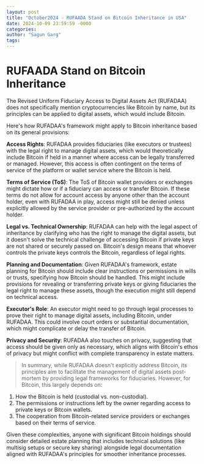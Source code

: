```yaml
---
layout: post
title: "October2024 - RUFAADA Stand on Bitcoin Inheritance in USA"
date: 2024-10-09 23:59:59 -0000
categories: 
author: "Sagun Garg"
tags: 
---
```


# RUFAADA Stand on Bitcoin Inheritance

The Revised Uniform Fiduciary Access to Digital Assets Act (RUFADAA) does not specifically mention cryptocurrencies like Bitcoin by name, but its principles can be applied to digital assets, which would include Bitcoin. 

Here's how RUFADAA's framework might apply to Bitcoin inheritance based on its general provisions:

**Access Rights**: RUFADAA provides fiduciaries (like executors or trustees) with the legal right to manage digital assets, which would theoretically include Bitcoin if held in a manner where access can be legally transferred or managed. However, this access is often contingent on the terms of service of the platform or wallet service where the Bitcoin is held.

**Terms of Service (ToS)**: The ToS of Bitcoin wallet providers or exchanges might dictate how or if a fiduciary can access or transfer Bitcoin. If these terms do not allow for account access by anyone other than the account holder, even with RUFADAA in play, access might still be denied unless explicitly allowed by the service provider or pre-authorized by the account holder.

**Legal vs. Technical Ownership**: RUFADAA can help with the legal aspect of inheritance by clarifying who has the right to manage the digital assets, but it doesn't solve the technical challenge of accessing Bitcoin if private keys are not shared or securely passed on. Bitcoin's design means that whoever controls the private keys controls the Bitcoin, regardless of legal rights.

**Planning and Documentation**: Given RUFADAA's framework, estate planning for Bitcoin should include clear instructions or permissions in wills or trusts, specifying how Bitcoin should be handled. This might include provisions for revealing or transferring private keys or giving fiduciaries the legal right to manage these assets, though the execution might still depend on technical access.

**Executor's Role**: An executor might need to go through legal processes to prove their right to manage digital assets, including Bitcoin, under RUFADAA. This could involve court orders or substantial documentation, which might complicate or delay the transfer of Bitcoin.

**Privacy and Security**: RUFADAA also touches on privacy, suggesting that access should be given only as necessary, which aligns with Bitcoin's ethos of privacy but might conflict with complete transparency in estate matters.

> In summary, while RUFADAA doesn't explicitly address Bitcoin, its principles aim to facilitate the management of digital assets post-mortem by providing legal frameworks for fiduciaries. However, for Bitcoin, this largely depends on:

1. How the Bitcoin is held (custodial vs. non-custodial).
2. The permissions or instructions left by the owner regarding access to private keys or Bitcoin wallets.
3. The cooperation from Bitcoin-related service providers or exchanges based on their terms of service.

Given these complexities, anyone with significant Bitcoin holdings should consider detailed estate planning that includes technical solutions (like multisig setups or secure key sharing) alongside legal documentation aligned with RUFADAA's principles for smoother inheritance processes.


